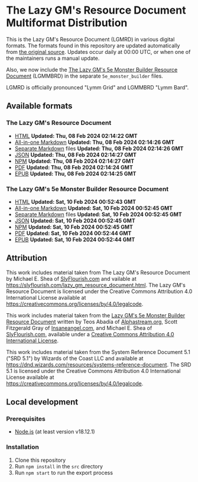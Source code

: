 # The Lazy GM's Resource Document Multiformat Distribution

This is the Lazy GM's Resource Document (LGMRD) in various digital formats. The formats found in this repository are updated automatically from [the original source](https://slyflourish.com/lazy_gm_resource_document.html). Updates occur daily at 00:00 UTC, or when one of the maintainers runs a manual update.

Also, we now include the [The Lazy GM's 5e Monster Builder Resource Document](https://slyflourish.com/lazy_5e_monster_building_resource_document.html) (LGMMBRD) in the separate `5e_monster_builder` files.

LGMRD is officially pronounced "Lymm Grid" and LGMMBRD "Lymm Bard".

## Available formats

### The Lazy GM's Resource Document

- [HTML](https://github.com/crit-tech/LGMRD/blob/main/LGMRD.html) **Updated: <span id="html-last-updated">Thu, 08 Feb 2024 02:14:22 GMT</span>**
- [All-in-one Markdown](https://github.com/crit-tech/LGMRD/blob/main/LGMRD.md) **Updated: <span id="markdown-last-updated">Thu, 08 Feb 2024 02:14:26 GMT</span>**
- [Separate Markdown](https://github.com/crit-tech/LGMRD/tree/main/markdown_separate) files **Updated: <span id="markdown_separate-last-updated">Thu, 08 Feb 2024 02:14:26 GMT</span>**
- [JSON](https://github.com/crit-tech/LGMRD/blob/main/LGMRD.json) **Updated: <span id="json-last-updated">Thu, 08 Feb 2024 02:14:27 GMT</span>**
- [NPM](https://www.npmjs.com/package/@crit-tech/lgmrd) **Updated: <span id="json-last-updated">Thu, 08 Feb 2024 02:14:27 GMT</span>**
- [PDF](https://github.com/crit-tech/LGMRD/blob/main/LGMRD.pdf) **Updated: <span id="pdf-last-updated">Thu, 08 Feb 2024 02:14:24 GMT</span>**
- [EPUB](https://github.com/crit-tech/LGMRD/blob/main/LGMRD.epub) **Updated: <span id="epub-last-updated">Thu, 08 Feb 2024 02:14:25 GMT</span>**

### The Lazy GM's 5e Monster Builder Resource Document

- [HTML](https://github.com/crit-tech/LGMRD/blob/main/5e_Monster_Builder.html) **Updated: <span id="mb-html-last-updated">Sat, 10 Feb 2024 00:52:43 GMT</span>**
- [All-in-one Markdown](https://github.com/crit-tech/LGMRD/blob/main/5e_Monster_Builder.md) **Updated: <span id="mb-markdown-last-updated">Sat, 10 Feb 2024 00:52:45 GMT</span>**
- [Separate Markdown](https://github.com/crit-tech/LGMRD/tree/main/markdown_separate_5e_monster_builder) files **Updated: <span id="mb-markdown_separate-last-updated">Sat, 10 Feb 2024 00:52:45 GMT</span>**
- [JSON](https://github.com/crit-tech/LGMRD/blob/main/5e_Monster_Builder.json) **Updated: <span id="mb-json-last-updated">Sat, 10 Feb 2024 00:52:45 GMT</span>**
- [NPM](https://www.npmjs.com/package/@crit-tech/lgmmbrd) **Updated: <span id="mb-json-last-updated">Sat, 10 Feb 2024 00:52:45 GMT</span>**
- [PDF](https://github.com/crit-tech/LGMRD/blob/main/5e_Monster_Builder.pdf) **Updated: <span id="mb-pdf-last-updated">Sat, 10 Feb 2024 00:52:44 GMT</span>**
- [EPUB](https://github.com/crit-tech/LGMRD/blob/main/5e_Monster_Builder.epub) **Updated: <span id="mb-epub-last-updated">Sat, 10 Feb 2024 00:52:44 GMT</span>**

## Attribution

This work includes material taken from The Lazy GM's Resource Document by Michael E. Shea of [SlyFlourish.com](https://www.slyflourish.com) and vailable at https://slyflourish.com/lazy_gm_resource_document.html. The Lazy GM's Resource Document is licensed under the Creative Commons Attribution 4.0 International License available at https://creativecommons.org/licenses/by/4.0/legalcode.

This work includes material taken from the [Lazy GM's 5e Monster Builder Resource Document](https://slyflourish.com/lazy_5e_monster_building_resource_document.html) written by Teos Abadía of [Alphastream.org](https://alphastream.org/), Scott Fitzgerald Gray of [Insaneangel.com](https://insaneangel.com/), and Michael E. Shea of [SlyFlourish.com](https://slyflourish.com/), available under a [Creative Commons Attribution 4.0 International License](http://creativecommons.org/licenses/by/4.0/).

This work includes material taken from the System Reference Document 5.1 ("SRD 5.1") by Wizards of the Coast LLC and available at https://dnd.wizards.com/resources/systems-reference-document. The SRD 5.1 is licensed under the Creative Commons Attribution 4.0 International License available at https://creativecommons.org/licenses/by/4.0/legalcode.

## Local development

### Prerequisites

- [Node.js](https://nodejs.org/en/) (at least version v18.12.1)

### Installation

1. Clone this repository
2. Run `npm install` in the `src` directory
3. Run `npm start` to run the export process
